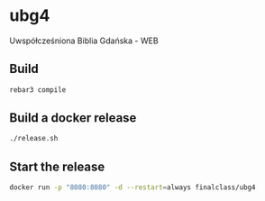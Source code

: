 ubg4
=====

Uwspółcześniona Biblia Gdańska - WEB

Build
-----

```bash
rebar3 compile
```

Build a docker release
-------

```bash
./release.sh
```

Start the release
----------------

```bash
docker run -p "8080:8080" -d --restart=always finalclass/ubg4
```
